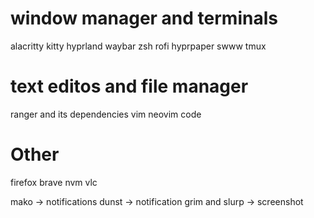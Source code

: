 # window manager and terminals
alacritty
kitty
hyprland
waybar
zsh
rofi
hyprpaper
swww
tmux

# text editos and file manager
ranger and its dependencies
vim
neovim
code

# Other
firefox
brave
nvm
vlc

mako -> notifications
dunst -> notification
grim and slurp -> screenshot
